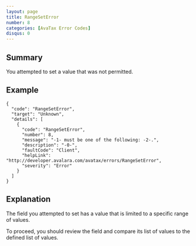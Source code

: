 ```yaml
---
layout: page
title: RangeSetError
number: 8
categories: [AvaTax Error Codes]
disqus: 0
---
```


## Summary

You attempted to set a value that was not permitted.

## Example

    {
      "code": "RangeSetError",
      "target": "Unknown",
      "details": [
        {
          "code": "RangeSetError",
          "number": 8,
          "message": "-1- must be one of the following: -2-.",
          "description": "-0-",
          "faultCode": "Client",
          "helpLink": "http://developer.avalara.com/avatax/errors/RangeSetError",
          "severity": "Error"
        }
      ]
    }

## Explanation

The field you attempted to set has a value that is limited to a specific range of values.

To proceed, you should review the field and compare its list of values to the defined list of values.
